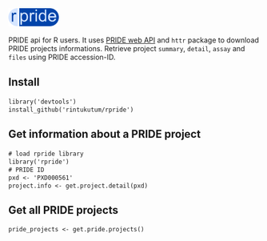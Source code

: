 # <img src="https://github.com/rintukutum/r-pack-logo/blob/master/logo/rpride-blue-600dpi.png" height="36" align="middle">
PRIDE api for R users. It uses [PRIDE web API](https://www.ebi.ac.uk/pride/ws/archive/) and `httr` package to download PRIDE projects informations. Retrieve project `summary`, `detail`, `assay` and `files` using PRIDE accession-ID.

## Install
```{R}
library('devtools')
install_github('rintukutum/rpride')
```

## Get information about a PRIDE project
```{R}
# load rpride library
library('rpride')
# PRIDE ID
pxd <- 'PXD000561'
project.info <- get.project.detail(pxd)
```

## Get all PRIDE projects
```{R}
pride_projects <- get.pride.projects()
```
